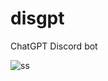 # disgpt
ChatGPT  Discord bot

![ss](https://user-images.githubusercontent.com/127283701/227361691-625b7bfd-b128-44db-a55c-24163b3a0d69.jpg)

